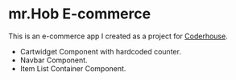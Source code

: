 # mr.Hob E-commerce 

This is an e-commerce app  I created as a project for [Coderhouse](https://www.coderhouse.com.pe/).

- Cartwidget Component with hardcoded counter.
- Navbar Component.
- Item List Container Component.

